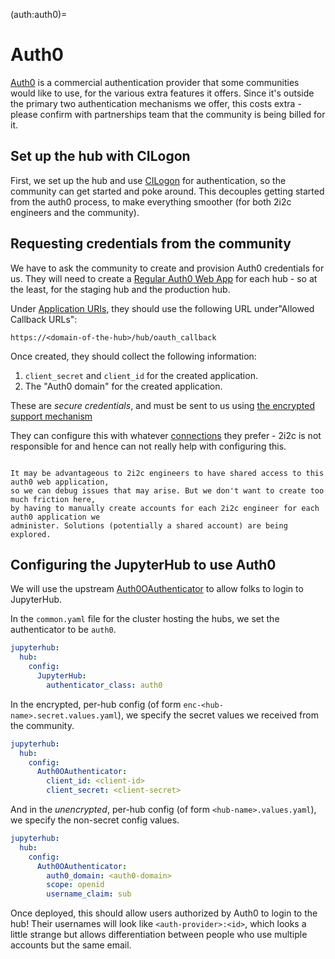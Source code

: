 (auth:auth0)=
# Auth0

[Auth0](https://auth0.com/) is a commercial authentication provider that some communities
would like to use, for the various extra features it offers. Since it's outside the primary
two authentication mechanisms we offer, this costs extra - please confirm with partnerships
team that the community is being billed for it.

## Set up the hub with CILogon

First, we set up the hub and use [CILogon](auth:cilogon) for authentication, so the community
can get started and poke around. This decouples getting started from the auth0 process,
to make everything smoother (for both 2i2c engineers and the community).

## Requesting credentials from the community

We have to ask the community to create and provision Auth0 credentials for us. They will need
to create a [Regular Auth0 Web App](https://auth0.com/docs/get-started/auth0-overview/create-applications/regular-web-apps)
for each hub - so at the least, for the staging hub and the production hub.

Under [Application URIs](https://auth0.com/docs/get-started/applications/application-settings#application-uris),
they should use the following URL under"Allowed Callback URLs":

`https://<domain-of-the-hub>/hub/oauth_callback`

Once created, they should collect the following information:

1. `client_secret` and `client_id` for the created application.
2. The "Auth0 domain" for the created application.

These are *secure credentials*, and must be sent to us using [the encrypted support mechanism](https://docs.2i2c.org/support/#send-us-encrypted-content)

They can configure this with whatever [connections](https://auth0.com/docs/connections) they
prefer - 2i2c is not responsible for and hence can not really help with configuring this.

```{note}

It may be advantageous to 2i2c engineers to have shared access to this auth0 web application,
so we can debug issues that may arise. But we don't want to create too much friction here,
by having to manually create accounts for each 2i2c engineer for each auth0 application we
administer. Solutions (potentially a shared account) are being explored.
```

## Configuring the JupyterHub to use Auth0

We will use the upstream [Auth0OAuthenticator](https://github.com/jupyterhub/oauthenticator/blob/main/oauthenticator/auth0.py)
to allow folks to login to JupyterHub.

In the `common.yaml` file for the cluster hosting the hubs, we set the authenticator to be `auth0`.

```yaml
jupyterhub:
  hub:
    config:
      JupyterHub:
        authenticator_class: auth0
```

In the encrypted, per-hub config (of form `enc-<hub-name>.secret.values.yaml`), we specify the secret values
we received from the community.

```yaml
jupyterhub:
  hub:
    config:
      Auth0OAuthenticator:
        client_id: <client-id>
        client_secret: <client-secret>
```

And in the *unencrypted*, per-hub config (of form `<hub-name>.values.yaml`), we specify the non-secret
config values.

```yaml
jupyterhub:
  hub:
    config:
      Auth0OAuthenticator:
        auth0_domain: <auth0-domain>
        scope: openid
        username_claim: sub
```

Once deployed, this should allow users authorized by Auth0 to login to the hub! Their usernames will
look like `<auth-provider>:<id>`, which looks a little strange but allows differentiation between
people who use multiple accounts but the same email.
